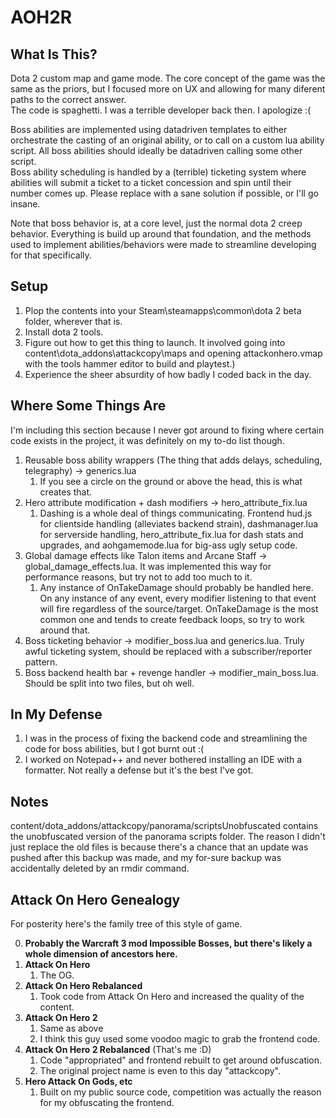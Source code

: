 # AOH2R

## What Is This? 
Dota 2 custom map and game mode. The core concept of the game was the same as the priors, but I focused more on UX and allowing for many diferent paths to the correct answer.  
The code is spaghetti. I was a terrible developer back then. I apologize :(

Boss abilities are implemented using datadriven templates to either orchestrate the casting of an original ability, or to call on a custom lua ability script. All boss abilities should ideally be datadriven calling some other script.  
Boss ability scheduling is handled by a (terrible) ticketing system where abilities will submit a ticket to a ticket concession and spin until their number comes up. Please replace with a sane solution if possible, or I'll go insane.  
  
Note that boss behavior is, at a core level, just the normal dota 2 creep behavior. Everything is build up around that foundation, and the methods used to implement abilities/behaviors were made to streamline developing for that specifically. 
  

## Setup
1. Plop the contents into your Steam\steamapps\common\dota 2 beta folder, wherever that is.
2. Install dota 2 tools.
3. Figure out how to get this thing to launch. It involved going into content\dota_addons\attackcopy\maps and opening attackonhero.vmap with the tools hammer editor to build and playtest.)
4. Experience the sheer absurdity of how badly I coded back in the day.

## Where Some Things Are
I'm including this section because I never got around to fixing where certain code exists in the project, it was definitely on my to-do list though. 
1. Reusable boss ability wrappers (The thing that adds delays, scheduling, telegraphy) -> generics.lua
   1. If you see a circle on the ground or above the head, this is what creates that.
2. Hero attribute modification + dash modifiers -> hero_attribute_fix.lua
   1. Dashing is a whole deal of things communicating. Frontend hud.js for clientside handling (alleviates backend strain), dashmanager.lua for serverside handling, hero_attribute_fix.lua for dash stats and upgrades, and aohgamemode.lua for big-ass ugly setup code. 
3. Global damage effects like Talon items and Arcane Staff -> global_damage_effects.lua. It was implemented this way for performance reasons, but try not to add too much to it. 
   1. Any instance of OnTakeDamage should probably be handled here. On any instance of any event, every modifier listening to that event will fire regardless of the source/target. OnTakeDamage is the most common one and tends to create feedback loops, so try to work around that.
4. Boss ticketing behavior -> modifier_boss.lua and generics.lua. Truly awful ticketing system, should be replaced with a subscriber/reporter pattern.
5. Boss backend health bar + revenge handler -> modifier_main_boss.lua. Should be split into two files, but oh well.


## In My Defense
1. I was in the process of fixing the backend code and streamlining the code for boss abilities, but I got burnt out :(
2. I worked on Notepad++ and never bothered installing an IDE with a formatter. Not really a defense but it's the best I've got.

## Notes
content/dota_addons/attackcopy/panorama/scriptsUnobfuscated contains the unobfuscated version of the panorama scripts folder. The reason I didn't just replace the old files is because there's a chance that an update was pushed after this backup was made, and my for-sure backup was accidentally deleted by an rmdir command.


## Attack On Hero Genealogy
For posterity here's the family tree of this style of game.

0. **Probably the Warcraft 3 mod Impossible Bosses, but there's likely a whole dimension of ancestors here.** 
1. **Attack On Hero**
     1. The OG.
2. **Attack On Hero Rebalanced**
     1. Took code from Attack On Hero and increased the quality of the content.  
3. **Attack On Hero 2**
     1. Same as above
     2. I think this guy used some voodoo magic to grab the frontend code.   
4. **Attack On Hero 2 Rebalanced** (That's me :D) 
     1. Code "appropriated" and frontend rebuilt to get around obfuscation.
     2. The original project name is even to this day "attackcopy".
5. **Hero Attack On Gods, etc**
     1. Built on my public source code, competition was actually the reason for my obfuscating the frontend.  
